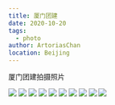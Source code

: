 ```yaml
---
title: 厦门团建
date: 2020-10-20
tags:
  - photo
author: ArtoriasChan
location: Beijing
---
```

厦门团建拍摄照片
<!-- more -->
![](~@/assets/photos/xiamen/1.jpeg)
![](~@/assets/photos/xiamen/2.jpeg)
![](~@/assets/photos/xiamen/3.jpeg)
![](~@/assets/photos/xiamen/4.jpeg)
![](~@/assets/photos/xiamen/5.jpeg)
![](~@/assets/photos/xiamen/6.jpeg)
![](~@/assets/photos/xiamen/7.jpeg)
![](~@/assets/photos/xiamen/8.jpeg)
![](~@/assets/photos/xiamen/9.jpeg)
![](~@/assets/photos/xiamen/10.jpeg)
